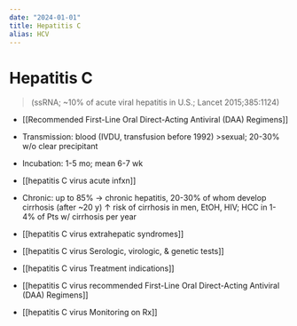 ```yaml
---
date: "2024-01-01"
title: Hepatitis C
alias: HCV
---
```



# Hepatitis C

> (ssRNA; ~10% of acute viral hepatitis in U.S.; Lancet 2015;385:1124)

- [[Recommended First-Line Oral Direct-Acting Antiviral (DAA) Regimens]]
- Transmission: blood (IVDU, transfusion before 1992) >sexual; 20-30% w/o clear precipitant
- Incubation: 1-5 mo; mean 6-7 wk
- [[hepatitis C virus acute infxn]]
- Chronic: up to 85% → chronic hepatitis, 20-30% of whom develop cirrhosis (after ~20 y)
  ↑ risk of cirrhosis in men, EtOH, HIV; HCC in 1-4% of Pts w/ cirrhosis per year

- [[hepatitis C virus extrahepatic syndromes]]
- [[hepatitis C virus Serologic, virologic, & genetic tests]]
- [[hepatitis C virus Treatment indications]]
- [[hepatitis C virus recommended First-Line Oral Direct-Acting Antiviral (DAA) Regimens]]
- [[hepatitis C virus Monitoring on Rx]]
